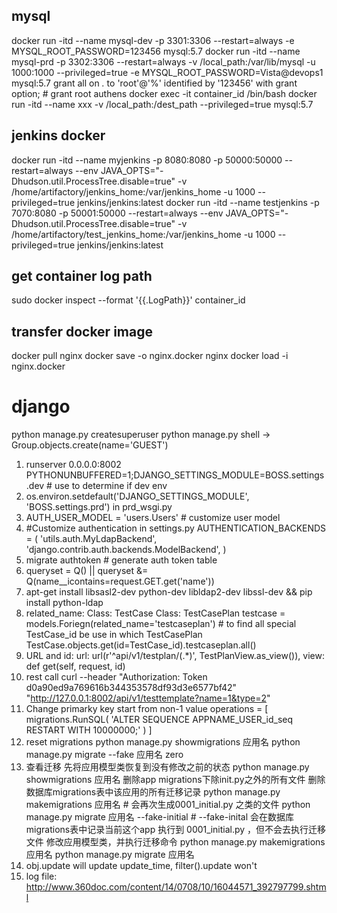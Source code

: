 ## mysql
  docker run -itd --name mysql-dev -p 3301:3306 --restart=always -e MYSQL_ROOT_PASSWORD=123456 mysql:5.7
  docker run -itd --name mysql-prd -p 3302:3306 --restart=always -v /local_path:/var/lib/mysql -u 1000:1000 --privileged=true -e MYSQL_ROOT_PASSWORD=Vista@devops1 mysql:5.7
  grant all on *.* to 'root'@'%' identified by '123456' with grant option;  # grant root authens
  docker exec -it container_id /bin/bash
  docker run -itd --name xxx  -v /local_path:/dest_path --privileged=true mysql:5.7

## jenkins docker
docker run -itd --name myjenkins -p 8080:8080 -p 50000:50000 --restart=always --env JAVA_OPTS="-Dhudson.util.ProcessTree.disable=true" -v /home/artifactory/jenkins_home:/var/jenkins_home -u 1000 --privileged=true jenkins/jenkins:latest
docker run -itd --name testjenkins -p 7070:8080 -p 50001:50000 --restart=always --env JAVA_OPTS="-Dhudson.util.ProcessTree.disable=true" -v /home/artifactory/test_jenkins_home:/var/jenkins_home -u 1000 --privileged=true jenkins/jenkins:latest

## get container log path
sudo docker inspect --format '{{.LogPath}}' container_id

## transfer docker image
docker pull nginx
docker save -o nginx.docker nginx
docker load -i nginx.docker 

# django

  python manage.py createsuperuser
  python manage.py shell -> Group.objects.create(name='GUEST')

  1. runserver 0.0.0.0:8002 PYTHONUNBUFFERED=1;DJANGO_SETTINGS_MODULE=BOSS.settings.dev  # use to determine if dev env
  2. os.environ.setdefault('DJANGO_SETTINGS_MODULE', 'BOSS.settings.prd')  in prd_wsgi.py
  3. AUTH_USER_MODEL = 'users.Users' # customize user model
  4. #Customize authentication  in settings.py
      AUTHENTICATION_BACKENDS = (
      'utils.auth.MyLdapBackend',
      'django.contrib.auth.backends.ModelBackend',
  )
  5. migrate authtoken  # generate auth token table
  6. queryset = Q() || queryset &= Q(name__icontains=request.GET.get('name'))
  7. apt-get install libsasl2-dev python-dev libldap2-dev libssl-dev && pip install python-ldap
  8. related_name:
    Class: TestCase
    Class: TestCasePlan
      testcase = models.Foriegn(related_name='testcaseplan')
    # to find all special TestCase_id be use in which TestCasePlan
    TestCase.objects.get(id=TestCase_id).testcaseplan.all()
  9. URL and id:
      url: url(r'^api/v1/testplan/(.*)', TestPlanView.as_view()),
      view: def get(self, request, id)
  10. rest call
      curl --header "Authorization: Token d0a90ed9a769616b344353578df93d3e6577bf42" "http://127.0.0.1:8002/api/v1/testtemplate?name=1&type=2"
  11. Change primarky key start from non-1 value
      operations = [
          migrations.RunSQL(
              'ALTER SEQUENCE APPNAME_USER_id_seq RESTART WITH 10000000;'
          )
      ]
  12. reset migrations
      python manage.py showmigrations 应用名
      python manage.py migrate --fake 应用名 zero
  13. 查看迁移
      先将应用模型类恢复到没有修改之前的状态
      python manage.py showmigrations 应用名
      删除app migrations下除init.py之外的所有文件
      删除数据库migrations表中该应用的所有迁移记录
      python manage.py makemigrations 应用名 # 会再次生成0001_initial.py 之类的文件
      python manage.py migrate 应用名 --fake-initial #  --fake-inital 会在数据库migrations表中记录当前这个app 执行到 0001_initial.py ，但不会去执行迁移文件
      修改应用模型类，并执行迁移命令
      python manage.py makemigrations 应用名
      python manage.py migrate 应用名
  14. obj.update will update update_time, filter().update won't
  15. log file:
      http://www.360doc.com/content/14/0708/10/16044571_392797799.shtml
